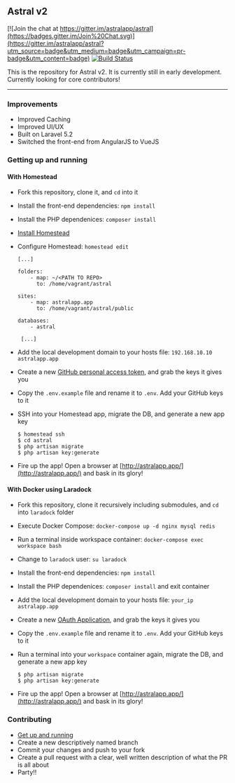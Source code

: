 ## Astral v2

[![Join the chat at https://gitter.im/astralapp/astral](https://badges.gitter.im/Join%20Chat.svg)](https://gitter.im/astralapp/astral?utm_source=badge&utm_medium=badge&utm_campaign=pr-badge&utm_content=badge) [![Build Status](https://travis-ci.org/astralapp/astral.svg?branch=riotjs)](https://travis-ci.org/astralapp/astral)

This is the repository for Astral v2. It is currently still in early development. Currently looking for core contributors!

---


### Improvements

- Improved Caching
- Improved UI/UX
- Built on Laravel 5.2
- Switched the front-end from AngularJS to VueJS


### Getting up and running

#### With Homestead

- Fork this repository, clone it, and `cd` into it
- Install the front-end dependencies: `npm install`
- Install the PHP dependenices: `composer install`
- [Install Homestead](http://laravel.com/docs/homestead#installation-and-setup)
- Configure Homestead: `homestead edit`

	```
	[...]

	folders:
	    - map: ~/<PATH TO REPO>
	      to: /home/vagrant/astral

	sites:
	    - map: astralapp.app
	      to: /home/vagrant/astral/public

	databases:
	    - astral

	 [...]
	```
- Add the local development domain to your hosts file: `192.168.10.10  astralapp.app`
- Create a new [GitHub personal access token](https://github.com/settings/tokens), and grab the keys it gives you
- Copy the `.env.example` file and rename it to `.env`. Add your GitHub keys to it
- SSH into your Homestead app, migrate the DB, and generate a new app key

	```
	$ homestead ssh
	$ cd astral
	$ php artisan migrate
	$ php artisan key:generate
	```

- Fire up the app! Open a browser at [http://astralapp.app/](http://astralapp.app/) and bask in its glory!

#### With Docker using Laradock

- Fork this repository, clone it recursively including submodules, and `cd` into `laradock` folder
- Execute Docker Compose: `docker-compose up -d nginx mysql redis`
- Run a terminal inside workspace container: `docker-compose exec workspace bash`
- Change to `laradock` user: `su laradock`
- Install the front-end dependencies: `npm install`
- Install the PHP dependenices: `composer install` and exit container
- Add the local development domain to your hosts file: `your_ip  astralapp.app`
- Create a new [OAuth Application](https://github.com/settings/developers), and grab the keys it gives you
- Copy the `.env.example` file and rename it to `.env`. Add your GitHub keys to it
- Run a terminal into your `workspace` container again, migrate the DB, and generate a new app key

	```
	$ php artisan migrate
	$ php artisan key:generate
	```

- Fire up the app! Open a browser at [http://astralapp.app/](http://astralapp.app/) and bask in its glory!


### Contributing

- [Get up and running](#getting-up-and-running)
- Create a new descriptively named branch
- Commit your changes and push to your fork
- Create a pull request with a clear, well written description of what the PR is all about
- Party!!
